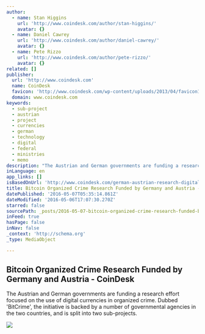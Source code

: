 ```yaml
---
author:
  - name: Stan Higgins
    url: 'http://www.coindesk.com/author/stan-higgins/'
    avatar: {}
  - name: Daniel Cawrey
    url: 'http://www.coindesk.com/author/daniel-cawrey/'
    avatar: {}
  - name: Pete Rizzo
    url: 'http://www.coindesk.com/author/pete-rizzo/'
    avatar: {}
related: []
publisher:
  url: 'http://www.coindesk.com'
  name: CoinDesk
  favicon: 'http://www.coindesk.com/wp-content/uploads/2013/04/favicon1.ico?ffe887'
  domain: www.coindesk.com
keywords:
  - sub-project
  - austrian
  - project
  - currencies
  - german
  - technology
  - digital
  - federal
  - ministries
  - memo
description: "The Austrian and German governments are funding a research effort focused on the use of digital currencies in organized crime. Dubbed 'BitCrime', the initiative is backed by a number of governmental agencies in the two countries, and is split into two sub-projects."
inLanguage: en
app_links: []
isBasedOnUrl: 'http://www.coindesk.com/german-austrian-research-digital-currency/'
title: Bitcoin Organized Crime Research Funded by Germany and Austria - CoinDesk
datePublished: '2016-05-07T05:35:14.861Z'
dateModified: '2016-05-06T17:07:30.270Z'
starred: false
sourcePath: _posts/2016-05-07-bitcoin-organized-crime-research-funded-by-germany-and-austr.md
inFeed: true
hasPage: false
inNav: false
_context: 'http://schema.org'
_type: MediaObject

---
```

<article style=""><h1>Bitcoin Organized Crime Research Funded by Germany and Austria - CoinDesk</h1><p>The Austrian and German governments are funding a research effort focused on the use of digital currencies in organized crime. Dubbed 'BitCrime', the initiative is backed by a number of governmental agencies in the two countries, and is split into two sub-projects.</p><img src="http://media.coindesk.com/2016/05/Investigation.jpg" /></article>